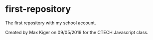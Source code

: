 # first-repository
The first repository with my school account.

Created by Max Kiger on 09/05/2019 for the CTECH Javascript class.

